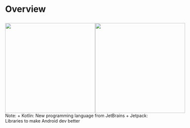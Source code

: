 # Overview
<div style="display: flex; justify-content: space-around; margin-top: 2em;">
    <img class="fragment" data-fragment-index="0" src="img/kotlin-logo.png" height="290"/>
    <img class="fragment" data-fragment-index="1" src="img/jetpack-logo.png" height="290" />
</div>
Note:
+ Kotlin: New programming language from JetBrains
+ Jetpack: Libraries to make Android dev better